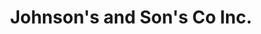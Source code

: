 ---
title: "Johnson's and Son's Co Inc."
url: /wisconsin-rapids/johnsons-and-sons-co-inc/
shop: car
---